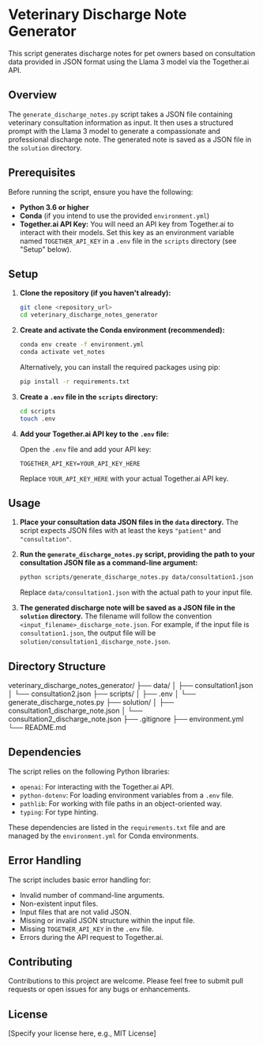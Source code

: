 # Veterinary Discharge Note Generator

This script generates discharge notes for pet owners based on consultation data provided in JSON format using the Llama 3 model via the Together.ai API.

## Overview

The `generate_discharge_notes.py` script takes a JSON file containing veterinary consultation information as input. It then uses a structured prompt with the Llama 3 model to generate a compassionate and professional discharge note. The generated note is saved as a JSON file in the `solution` directory.

## Prerequisites

Before running the script, ensure you have the following:

* **Python 3.6 or higher**
* **Conda** (if you intend to use the provided `environment.yml`)
* **Together.ai API Key:** You will need an API key from Together.ai to interact with their models. Set this key as an environment variable named `TOGETHER_API_KEY` in a `.env` file in the `scripts` directory (see "Setup" below).

## Setup

1.  **Clone the repository (if you haven't already):**

    ```bash
    git clone <repository_url>
    cd veterinary_discharge_notes_generator
    ```

2.  **Create and activate the Conda environment (recommended):**

    ```bash
    conda env create -f environment.yml
    conda activate vet_notes
    ```

    Alternatively, you can install the required packages using pip:

    ```bash
    pip install -r requirements.txt
    ```

3.  **Create a `.env` file in the `scripts` directory:**

    ```bash
    cd scripts
    touch .env
    ```

4.  **Add your Together.ai API key to the `.env` file:**

    Open the `.env` file and add your API key:

    ```
    TOGETHER_API_KEY=YOUR_API_KEY_HERE
    ```

    Replace `YOUR_API_KEY_HERE` with your actual Together.ai API key.

## Usage

1.  **Place your consultation data JSON files in the `data` directory.** The script expects JSON files with at least the keys `"patient"` and `"consultation"`.

2.  **Run the `generate_discharge_notes.py` script, providing the path to your consultation JSON file as a command-line argument:**

    ```bash
    python scripts/generate_discharge_notes.py data/consultation1.json
    ```

    Replace `data/consultation1.json` with the actual path to your input file.

3.  **The generated discharge note will be saved as a JSON file in the `solution` directory.** The filename will follow the convention `<input_filename>_discharge_note.json`. For example, if the input file is `consultation1.json`, the output file will be `solution/consultation1_discharge_note.json`.

## Directory Structure

veterinary_discharge_notes_generator/
├── data/
│   ├── consultation1.json
│   └── consultation2.json
├── scripts/
│   ├── .env
│   └── generate_discharge_notes.py
├── solution/
│   ├── consultation1_discharge_note.json
│   └── consultation2_discharge_note.json
├── .gitignore
├── environment.yml
└── README.md

## Dependencies

The script relies on the following Python libraries:

* `openai`: For interacting with the Together.ai API.
* `python-dotenv`: For loading environment variables from a `.env` file.
* `pathlib`: For working with file paths in an object-oriented way.
* `typing`: For type hinting.

These dependencies are listed in the `requirements.txt` file and are managed by the `environment.yml` for Conda environments.

## Error Handling

The script includes basic error handling for:

* Invalid number of command-line arguments.
* Non-existent input files.
* Input files that are not valid JSON.
* Missing or invalid JSON structure within the input file.
* Missing `TOGETHER_API_KEY` in the `.env` file.
* Errors during the API request to Together.ai.

## Contributing

Contributions to this project are welcome. Please feel free to submit pull requests or open issues for any bugs or enhancements.

## License

[Specify your license here, e.g., MIT License]